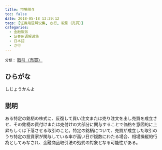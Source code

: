 ```yaml
---
title: 市場関与
toc: false
date: 2018-05-18 13:29:12
tags: [证券用语解说集, さ行, 取引（売買）]
categories:
  - 金融服务
  - 证券用语解说集
  - 日本語
  - さ行
---
```


`分類：` [取引（売買）](/tags/取引（売買）/)

## ひらがな

しじょうかんよ

## 説明

ある特定の銘柄の株式に、反復して買い注文または売り注文を出し売買を成立させ、その銘柄の買付けまたは売付けの大部分に関与することで価格を意図的に上昇もしくは下落させる取引のこと。特定の銘柄について、売買が成立した取引のうち特定の投資家が関与している率が高い日が複数にわたる場合、相場操縦的行為としてみなされ、金融商品取引法の処罰の対象となる可能性がある。
